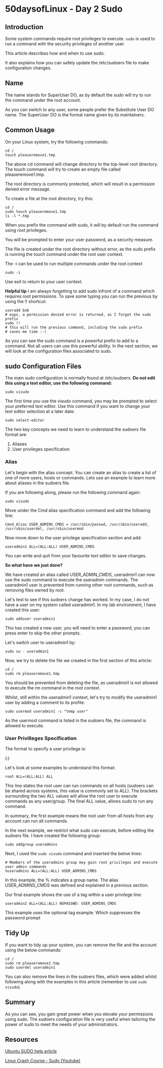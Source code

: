 # 50daysofLinux - Day 2 Sudo

## Introduction
Some system commands require root privileges to execute. ```sudo``` is used to run a command with the security privileges of another user. 

This article describes how and when to use sudo. 

It also explains how you can safely update the /etc/sudoers file to make configuration changes.

## Name
The name stands for SuperUser DO, as by default the sudo will try to run the command under the root account. 

As you can switch to any user, some people prefer the Substitute User DO name. The SuperUser DO is the formal name given by its maintainers.

## Common Usage

On your Linux system, try the following commands:

```
cd /
touch pleaseremove1.tmp
```

The above cd command will change directory to the top-level root directory. The touch command will try to create an empty file called pleaseremove1.tmp.

The root directory is commonly protected, which will result in a permission denied error message.


To create a file at the root directory, try this:

```
cd /
sudo touch pleaseremove1.tmp
ls -l *.tmp
```

When you prefix the command with sudo, it will by default run the command using root privileges.

You will be prompted to enter your user password, as a security measure.

The file is created under the root directory without error, as the sudo prefix is running the touch command under the root user context. 

The -i can be used to run multiple commands under the root context 

```
sudo -i
```
Use exit to return to your user context.

**Helpful tip**
I am always forgetting to add sudo infront of a command which requires root permissions. To save some typing you can run the previous by using the !! shortcut:

```
useradd bob
# oops, a permission denied error is returned, as I forgot the sudo prefix
sudo !!
# this will run the previous command, including the sudo prefix
# saves me time :-)
```

As you can see the sudo command is a powerful prefix to add to a command. Not all users can use this powerful ability. In the next section, we will look at the configuration files associated to sudo.


## sudo Configuration Files

The main sudo configuration is normally found at /etc/sudoers.  **Do not edit this using a text editor, use the following command:**

```
sudo visudo
```
The first time you use the visudo command, you may be prompted to select your preferred text editor. Use this command if you want to change your text editor selection at a later date:

```
sudo select-editor
```

The two key concepts we need to learn to understand the sudoers file format are:

1. Aliases
2. User privileges specification

### Alias

Let's begin with the alias concept. You can create an alias to create a list of one of more users, hosts or commands. Lets use an example to learn more about aliases in the sudoers file.

If you are following along, please run the following command again:

```
sudo visudo
```
Move under the Cmd alias specification command and add the following line:

```
Cmnd_Alias USER_ADMINS_CMDS = /usr/sbin/passwd, /usr/sbin/useradd, /usr/sbin/userdel, /usr/sbin/usermod
```

Now move down to the user privilege specification section and add:

```
useradmin1 ALL=(ALL:ALL) USER_ADMINS_CMDS 
```

You can write and quit from your favourite text editor to save changes.

**So what have we just done?**

We have created an alias called USER_ADMIN_CMDS, useradmin1 can now use the sudo command to execute the useradmin commands. The useradmin1 user is prevented from running other root commands, such as removing files owned by root.

Let's test to see if this sudoers change has worked. In my case, I do not have a user on my system called useradmin1. In my lab environment, I have created this user:

```
sudo adduser useradmin1
```
This has created a new user, you will need to enter a password, you can press enter to skip the other prompts.


Let's switch user to useradmin1 by:

```
sudo su - useradmin1
```

Now, we try to delete the file we created in the first section of this article:

```
cd /
sudo rm pleaseremove1.tmp
```

You should be prevented from deleting the file, as useradmin1 is not allowed to execute the rm command in the root context.

Whilst, still within the useradmin1 context, let's try to modify the useradmin1 user by adding a comment to its profile:

```
sudo usermod useradmin1 -c "temp user"
```

As the usermod command is listed in the sudoers file, the command is allowed to execute. 

### User Privilleges Specification 

The format to specify a user privilege is:

<user> <host> (<accounts>:<groups>) <tag list> <commands>

Let's look at some examples to understand this format:

```
root ALL=(ALL:ALL) ALL
```

This line states the root user can run commands on all hosts (sudoers can be shared across systems, this value is commonly set to ALL). The brackets surrounding the two ALL values will allow the root user to execute commands as any user/group. The final ALL value, allows sudo to run any command.

In summary, the first example means the root user from all hosts from any account can run all commands.

In the next example, we restrict what sudo can execute, before editing the sudoers file. I have created the following group:

```
sudo addgroup useradmins
```

Next, I used the ```sudo visudo``` command and inserted the below lines:

```
# Members of the useradmins group may gain root privileges and execute user admin commands
%useradmins ALL=(ALL:ALL) USER_ADMINS_CMDS
```

In this example, the % indicates a group name. The alias USER_ADMINS_CMDS was defined and explained in a previous section.

Our final example shows the use of a tag within a user privilege line:

```
useradmin2 ALL=(ALL:ALL) NOPASSWD: USER_ADMINS_CMDS
```

This example uses the optional tag example. Which suppresses the password prompt

## Tidy Up

If you want to tidy up your system, you can remove the file and the account using the below commands:

```
cd /
sudo rm pleaseremove1.tmp
sudo userdel useradmin1
```

You can also remove the lines in the sudoers files, which were added whilst following along with the examples in this article (remember to use ``` sudo visudo ```).

## Summary

As you can see, you gain great power when you elevate your permissions using sudo. The sudoers configuration file is very useful when tailoring the power of sudo to meet the needs of your administrators. 

## Resources

[Ubuntu SUDO help article](https://help.ubuntu.com/community/Sudoers)

[Linux Crash Course - Sudo (Youtube)](https://www.youtube.com/watch?v=07JOqKOBRnU)
